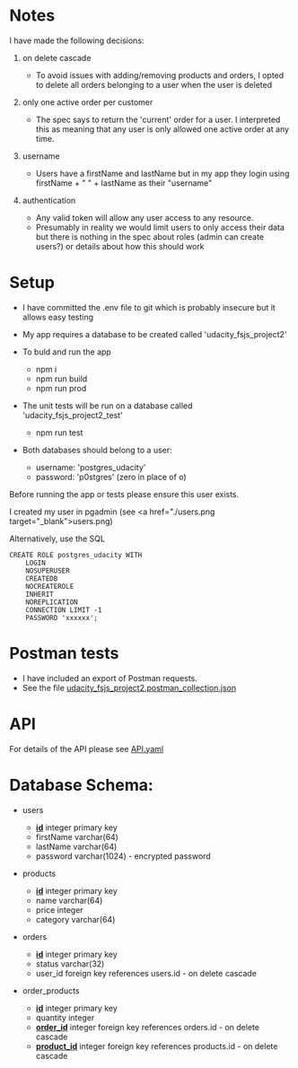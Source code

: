 

# Notes

I have made the following decisions:

1. on delete cascade
    - To avoid issues with adding/removing products and orders, I opted to delete all orders belonging to a user when the user is deleted

2. only one active order per customer
    - The spec says to return the 'current' order for a user. I interpreted this as meaning that any user is only allowed one active order at any time.

3. username
    - Users have a firstName and lastName but in my app they login using firstName + " " + lastName as their "username"

4. authentication
    - Any valid token will allow any user access to any resource. 
    - Presumably in reality we would limit users to only access their data but there is nothing in the spec about roles (admin can create users?) or details about how this should work
                                                                                   

# Setup

- I have committed the .env file to git which is probably insecure but it allows easy testing
    
- My app requires a database to be created called 'udacity_fsjs_project2'

 - To buld and run the app
    
    - npm i
    - npm run build
    - npm run prod

- The unit tests will be run on a database called 'udacity_fsjs_project2_test'
    
    - npm run test
    
- Both databases should belong to a user:

    - username: 'postgres_udacity'
    - password: 'p0stgres' (zero in place of o)

Before running the app or tests please ensure this user exists.

I created my user in pgadmin (see <a href="./users.png target="_blank">users.png</a>)

Alternatively, use the SQL

```
CREATE ROLE postgres_udacity WITH
	LOGIN
	NOSUPERUSER
	CREATEDB
	NOCREATEROLE
	INHERIT
	NOREPLICATION
	CONNECTION LIMIT -1
	PASSWORD 'xxxxxx';
```


# Postman tests

- I have included an export of Postman requests. 
- See the file <a href="./udacity_fsjs_project2.postman_collection.json" target="_blank">udacity_fsjs_project2.postman_collection.json</a>


# API


For details of the API please see <a href="./API.yaml" target="_blank">API.yaml</a>


# Database Schema:
 
 - users
    
    - <ins><b>id</b></ins> integer primary key
    - firstName varchar(64)
    - lastName varchar(64)
    - password varchar(1024) - encrypted password
 
 
 - products

    - <ins><b>id</b></ins> integer primary key
    - name varchar(64)
    - price integer
    - category varchar(64)

 
 - orders
    
    - <ins><b>id</b></ins> integer primary key
    - status varchar(32)
    - user_id foreign key references users.id - on delete cascade
   
 - order_products
    
    - <ins><b>id</b></ins> integer primary key
    - quantity integer
    - <ins><b>order_id</b></ins> integer foreign key references orders.id  - on delete cascade
    - <ins><b>product_id</b></ins> integer foreign key references products.id  - on delete cascade
        




